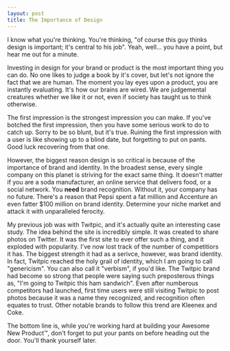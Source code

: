 ```yaml
---
layout: post
title: The Importance of Design
---
```


I know what you're thinking. You're thinking, "of course this guy thinks design is important; it's central to his job". Yeah, well... you have a point, but hear me out for a minute.

Investing in design for your brand or product is the most important thing you can do. No one likes to judge a book by it's cover, but let's not ignore the fact that we are human. The moment you lay eyes upon a product, you are instantly evaluating. It's how our brains are wired. We are judgemental creatures whether we like it or not, even if society has taught us to think otherwise.

The first impression is the strongest impression you can make. If you've botched the first impression, then you have some serious work to do to catch up. Sorry to be so blunt, but it's true. Ruining the first impression with a user is like showing up to a blind date, but forgetting to put on pants. Good luck recovering from that one.

However, the biggest reason design is so critical is because of the importance of brand and identity. In the broadest sense, every single company on this planet is striving for the exact same thing. It doesn't matter if you are a soda manufacturer, an online service that delivers food, or a social network. You **need** brand recognition. Without it, your company has no future. There's a reason that Pepsi spent a fat million and Accenture an even fatter $100 million on brand identity. Determine your niche market and attack it with unparalleled ferocity.

My previous job was with Twitpic, and it's actually quite an interesting case study. The idea behind the site is incredibly simple. It was created to share photos on Twitter. It was the first site to ever offer such a thing, and it exploded with popularity. I've now lost track of the number of competitiors it has. The biggest strength it had as a serivce, however, was brand identity. In fact, Twitpic reached the holy grail of identity, which I am going to call "genericism". You can also call it "verbism", if you'd like. The Twitpic brand had become so strong that people were saying such preposterous things as, "I'm going to Twitpic this ham sandwich". Even after numberous competitors had launched, first time users were still visiting Twitpic to post photos because it was a name they recognized, and recognition often equates to trust. Other notable brands to follow this trend are Kleenex and Coke.

The bottom line is, while you're working hard at building your Awesome New Product™, don't forget to put your pants on before heading out the door. You'll thank yourself later.